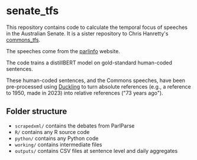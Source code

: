 # senate_tfs

This repository contains code to calculate the temporal focus of
speeches in the Australian Senate. It is a sister repository to Chris Hanretty's [commons_tfs](https://github.com/chrishanretty/commons_tfs). 

The speeches come from the [parlinfo](https://parlinfo.aph.gov.au/parlInfo/search/search.w3p) website. 

The code trains a distillBERT model on gold-standard human-coded sentences.

These human-coded sentences, and the Commons speeches, have been
pre-processed using [Duckling](https://github.com/facebook/duckling)
to turn absolute references (e.g., a reference to 1950, made in 2023)
into relative references ("73 years ago").

## Folder structure

 - `scrapedxml/` contains the debates from ParlParse
 - `R/` contains any R source code
 - `python/` contains any Python code
 - `working/` contains intermediate files
 - `outputs/` contains CSV files at sentence level and daily aggregates
